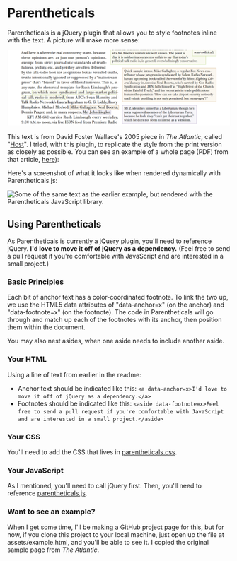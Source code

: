 # Parentheticals

Parentheticals is a jQuery plugin that allows you to style footnotes inline with the text. A picture will make more sense:

![A view of color-coded inline asides. Green text in an anchor is visually linked to a green footnote, displayed on the side of the primary text.](https://github.com/charliepark/parentheticals/raw/master/assets/dfw-host-screenshot.png)

This text is from David Foster Wallace's 2005 piece in *The Atlantic*, called "[Host](http://www.theatlantic.com/magazine/archive/2005/04/host/3812/?single_page=true)". I tried, with this plugin, to replicate the style from the print version as closely as possible. You can see an example of a whole page (PDF) from that article, [here](https://github.com/charliepark/parentheticals/raw/master/assets/WallaceAtlanticPage5.pdf)):

Here's a screenshot of what it looks like when rendered dynamically with Parentheticals.js:

![Some of the same text as the earlier example, but rendered with the Parentheticals JavaScript library.](https://github.com/charliepark/parentheticals/raw/master/assets/parentheticals_example_.png)



## Using Parentheticals

As Parentheticals is currently a jQuery plugin, you'll need to reference jQuery. **I'd love to move it off of jQuery as a dependency.** (Feel free to send a pull request if you're comfortable with JavaScript and are interested in a small project.)

### Basic Principles

Each bit of anchor text has a color-coordinated footnote. To link the two up, we use the HTML5 data attributes of "data-anchor=x" (on the anchor) and "data-footnote=x" (on the footnote). The code in Parentheticals will go through and match up each of the footnotes with its anchor, then position them within the document.

You may also nest asides, when one aside needs to include another aside.

### Your HTML

Using a line of text from earlier in the readme:

* Anchor text should be indicated like this: `<a data-anchor=x>I'd love to move it off of jQuery as a dependency.</a>`
* Footnotes should be indicated like this: `<aside data-footnote=x>Feel free to send a pull request if you're comfortable with JavaScript and are interested in a small project.</aside>`


### Your CSS

You'll need to add the CSS that lives in [parentheticals.css](https://raw.github.com/charliepark/parentheticals/master/parentheticals.css).


### Your JavaScript

As I mentioned, you'll need to call jQuery first. Then, you'll need to reference [parentheticals.js](https://raw.github.com/charliepark/parentheticals/master/parentheticals.js).

### Want to see an example?

When I get some time, I'll be making a GitHub project page for this, but for now, if you clone this project to your local machine, just open up the file at assets/example.html, and you'll be able to see it. I copied the original sample page from *The Atlantic*.